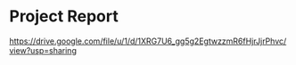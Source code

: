# Project Report
https://drive.google.com/file/u/1/d/1XRG7U6_gg5g2EgtwzzmR6fHjrJjrPhvc/view?usp=sharing
